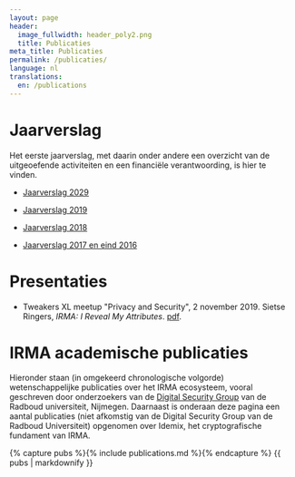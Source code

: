 ```yaml
---
layout: page
header:
  image_fullwidth: header_poly2.png
  title: Publicaties
meta_title: Publicaties
permalink: /publicaties/
language: nl
translations:
  en: /publications
---
```


# Jaarverslag

Het eerste jaarverslag, met daarin onder andere een overzicht van de
uitgeoefende activiteiten en een financiële verantwoording, is hier
te vinden. 

* [Jaarverslag 2029](/pdf/pbdf_jaarverslag-2018.pdf)

* [Jaarverslag 2019](/pdf/pbdf_jaarverslag-2018.pdf)

* [Jaarverslag 2018](/pdf/jaarverslag-2018.pdf)

* [Jaarverslag 2017 en eind 2016](/pdf/jaarverslag-2017.pdf)

# Presentaties

* Tweakers XL meetup "Privacy and Security", 2 november 2019.
  Sietse Ringers, *IRMA: I Reveal My Attributes*. [pdf](/pdf/Tweakers-XL-nov-20.pdf).

# IRMA academische publicaties

Hieronder staan (in omgekeerd chronologische volgorde) wetenschappelijke
publicaties over het IRMA ecosysteem, vooral geschreven door onderzoekers van
de [Digital Security Group](http://www.ru.nl/ds/) van de Radboud universiteit,
Nijmegen. Daarnaast is onderaan deze pagina een aantal publicaties (niet
afkomstig van de Digital Security Group van de Radboud Universiteit) opgenomen
over Idemix, het cryptografische fundament van IRMA.

{% capture pubs %}{% include publications.md %}{% endcapture %}
{{ pubs | markdownify }}
